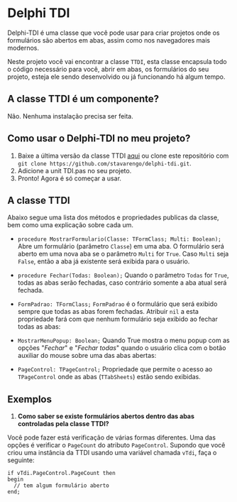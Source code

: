 # Delphi TDI

Delphi-TDI é uma classe que você pode usar para criar projetos onde os formulários são abertos em abas, assim como nos navegadores mais modernos. 

Neste projeto você vai encontrar a classe `TTDI`, esta classe encapsula todo o código necessário para você, abrir em abas, os formulários do seu projeto, esteja ele sendo desenvolvido ou já funcionando há algum tempo.

## A classe TTDI é um componente?

Não. Nenhuma instalação precisa ser feita.

## Como usar o Delphi-TDI no meu projeto?

1. Baixe a última versão da classe TTDI [aqui](https://github.com/stavarengo/delphi-tdi/tags) ou clone este repositório com `git clone https://github.com/stavarengo/delphi-tdi.git`.
1. Adicione a unit TDI.pas no seu projeto.
1. Pronto! Agora é só começar a usar.

## A classe  TTDI

Abaixo segue uma lista dos métodos e propriedades publicas da classe, bem como uma explicação sobre cada um.

* `procedure MostrarFormulario(Classe: TFormClass; Multi: Boolean);`
Abre um formulário (parâmetro `Classe`) em uma aba. O formulário será aberto em uma nova aba se o parâmetro `Multi` for `True`. Caso `Multi` seja `False`, então a aba já existente será exibida para o usuário.

* `procedure Fechar(Todas: Boolean);`
Quando o parâmetro `Todas` for `True`, todas as abas serão fechadas, caso contrário somente a aba atual será fechada.

* `FormPadrao: TFormClass;`
`FormPadrao` é o formulário que será exibido sempre que todas as abas forem fechadas. Atribuir `nil` a esta propriedade fará com que nenhum formulário seja exibido ao fechar todas as abas:

* `MostrarMenuPopup: Boolean;`
Quando True mostra o menu popup com as opções "_Fechar_" e "_Fechar todas_" quando o usuário clica com o botão auxiliar do mouse sobre uma das abas abertas:

* `PageControl: TPageControl;`
Propriedade que permite o acesso ao `TPageControl` onde as abas (`TTabSheets`) estão sendo exibidas.

## Exemplos
1. **Como saber se existe formulários abertos dentro das abas controladas pela classe TTDI?**
 
Você pode fazer está verificação de várias formas diferentes. Uma das opções é verificar o `PageCount` do atributo `PageControl`. Supondo que você criou uma instância da TTDI usando uma variável chamada `vTdi`, faça o seguinte:
```
if vTdi.PageControl.PageCount then
begin
  // tem algum formulário aberto
end;
```